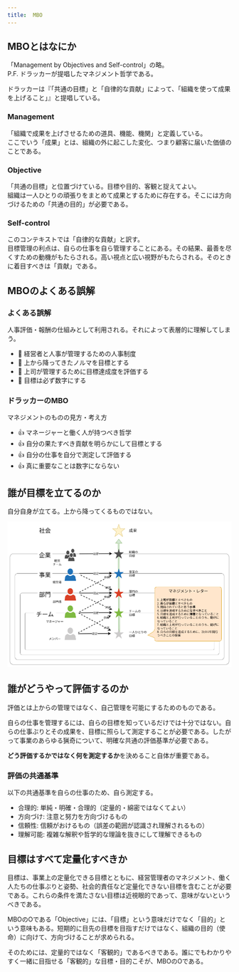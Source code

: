 ```yaml
---
title:  MBO
---
```


## MBOとはなにか

「Management by Objectives and Self-control」の略。  
P.F. ドラッカーが提唱したマネジメント哲学である。

ドラッカーは『「共通の目標」と「自律的な貢献」によって、「組織を使って成果を上げること」』と提唱している。

### Management

「組織で成果を上げさせるための道具、機能、機関」と定義している。  
ここでいう「成果」とは、組織の外に起こした変化、つまり顧客に届いた価値のことである。

### Objective

「共通の目標」と位置づけている。目標や目的、客観と捉えてよい。  
組織は一人ひとりの頑張りをまとめて成果とするために存在する。そこには方向づけるための「共通の目的」が必要である。

### Self-control

このコンテキストでは「自律的な貢献」と訳す。  
目標管理の利点は、自らの仕事を自ら管理することにある。その結果、最善を尽くすための動機がもたらされる。高い視点と広い視野がもたらされる。そのときに着目すべきは「貢献」である。

## MBOのよくある誤解

### よくある誤解

人事評価・報酬の仕組みとして利用される。それによって表層的に理解してしまう。

- :no_entry_sign: 経営者と人事が管理するための人事制度
- :no_entry_sign: 上から降ってきたノルマを目標とする
- :no_entry_sign: 上司が管理するために目標達成度を評価する
- :no_entry_sign: 目標は必ず数字にする

### ドラッカーのMBO

マネジメントのものの見方・考え方

- :thumbsup: マネージャーと働く人が持つべき哲学
- :thumbsup: 自分の果たすべき貢献を明らかにして目標とする
- :thumbsup: 自分の仕事を自分で測定して評価する
- :thumbsup: 真に重要なことは数字にならない

## 誰が目標を立てるのか

自分自身が立てる。上から降ってくるものではない。

![目標設定の主体者](/assets/images/MBO-目標設定の主体者.drawio.png)

## 誰がどうやって評価するのか

評価とは上からの管理ではなく、自己管理を可能にするためのものである。

自らの仕事を管理するには、自らの目標を知っているだけでは十分ではない。自らの仕事ぶりとその成果を、目標に照らして測定することが必要である。したがって事業のあらゆる猟奇について、明確な共通の評価基準が必要である。

**どう評価するかではなく何を測定するか**を決めること自体が重要である。

### 評価の共通基準

以下の共通基準を自らの仕事のため、自ら測定する。

- 合理的: 単純・明確・合理的（定量的・綿密ではなくてよい）
- 方向づけ: 注意と努力を方向づけるもの
- 信頼性: 信頼がおけるもの（誤差の範囲が認識され理解されるもの）
- 理解可能: 複雑な解釈や哲学的な理論を抜きにして理解できるもの

## 目標はすべて定量化すべきか

目標は、事業上の定量化できる目標とともに、経営管理者のマネジメント、働く人たちの仕事ぶりと姿勢、社会的責任など定量化できない目標を含むことが必要である。これらの条件を満たさない目標は近視眼的であって、意味がないというべきである。

MBOのOである「Objective」には、「目標」という意味だけでなく「目的」という意味もある。短期的に目先の目標を目指すだけではなく、組織の目的（使命）に向けて、方向づけることが求められる。

そのためには、定量的ではなく「客観的」であるべきである。誰にでもわかりやすく一緒に目指せる「客観的」な目標・目的こそが、MBOのOである。
